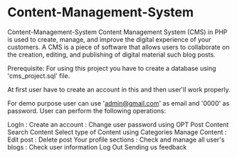 # Content-Management-System
Content-Management-System
Content Management System (CMS) in PHP is used to create, manage, and improve the digital experience of your customers. A CMS is a piece of software that allows users to collaborate on the creation, editing, and publishing of digital material such blog posts.

Prerequisite: For using this project you have to create a database using 'cms_project.sql' file.

At first user have to create an account in this and then user'll work properly.

For demo purpose user can use 'admin@gmail.com' as email and '0000' as password.
User can perform the following operations:

LogIn : Create an account : Change user password using OPT
Post Content
Search Content
Select type of Content using Categories
Manage Content : Edit post : Delete post
Your profile sections : Check and manage all user's blogs : Check user information
Log Out
Sending us feedback
